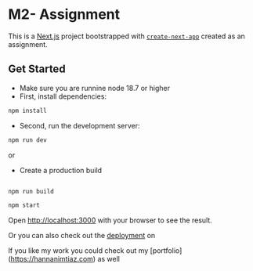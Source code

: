 # M2- Assignment

This is a [Next.js](https://nextjs.org/) project bootstrapped with [`create-next-app`](https://github.com/vercel/next.js/tree/canary/packages/create-next-app) created as an assignment.

## Get Started

- Make sure you are runnine node 18.7 or higher
- First, install dependencies:

```bash
npm install
```

- Second, run the development server:

```bash
npm run dev
```

or

- Create a production build

```bash

npm run build

npm start

```

Open [http://localhost:3000](http://localhost:3000) with your browser to see the result.

Or you can also check out the [deployment](https://m2-assignment.vercel.app) on

If you like my work you could check out my [portfolio] (https://hannanimtiaz.com) as well
